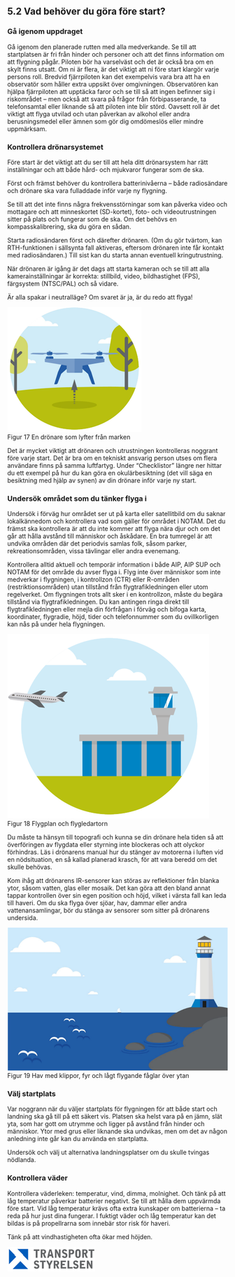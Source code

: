 ## 5.2 Vad behöver du göra före start?

### Gå igenom uppdraget

Gå igenom den planerade rutten med alla medverkande. Se till att startplatsen är fri från hinder och personer och att det finns information om att flygning pågår. Piloten bör ha varselväst och det är också bra om en skylt finns utsatt. Om ni är flera, är det viktigt att ni före start klargör varje persons roll. Bredvid fjärrpiloten kan det exempelvis vara bra att ha en observatör som håller extra uppsikt över omgivningen. Observatören kan hjälpa fjärrpiloten att upptäcka faror och se till så att ingen befinner sig i riskområdet – men också att svara på frågor från förbipasserande, ta telefonsamtal eller liknande så att piloten inte blir störd. Oavsett roll är det viktigt att flyga utvilad och utan påverkan av alkohol eller andra berusningsmedel eller ämnen som gör dig omdömeslös eller mindre uppmärksam.

### Kontrollera drönarsystemet

Före start är det viktigt att du ser till att hela ditt drönarsystem har rätt inställningar och att både hård- och mjukvaror fungerar som de ska.

Först och främst behöver du kontrollera batterinivåerna – både radiosändare och drönare ska vara fulladdade inför varje ny flygning.

Se till att det inte finns några frekvensstörningar som kan påverka video och mottagare och att minneskortet (SD-kortet), foto- och videoutrustningen sitter på plats och fungerar som de ska. Om det behövs en kompasskalibrering, ska du göra en sådan.

Starta radiosändaren först och därefter drönaren. (Om du gör tvärtom, kan RTH-funktionen i sällsynta fall aktiveras, eftersom drönaren inte får kontakt med radiosändaren.) Till sist kan du starta annan eventuell kringutrustning.

När drönaren är igång är det dags att starta kameran och se till att alla kamerainställningar är korrekta: stillbild, video, bildhastighet (FPS), färgsystem (NTSC/PAL) och så vidare.

Är alla spakar i neutralläge? Om svaret är ja, är du redo att flyga!

![Figur 17 En drönare som lyfter från marken](./A1A3_SE-sv/Figur_017.png)  
Figur 17 En drönare som lyfter från marken

Det är mycket viktigt att drönaren och utrustningen kontrolleras noggrant före varje start. Det är bra om en tekniskt ansvarig person utses om flera användare finns på samma luftfartyg. Under “Checklistor” längre ner hittar du ett exempel på hur du kan göra en okulärbesiktning (det vill säga en besiktning med hjälp av synen) av din drönare inför varje ny start.

### Undersök området som du tänker flyga i

Undersök i förväg hur området ser ut på karta eller satellitbild om du saknar lokalkännedom och kontrollera vad som gäller för området i NOTAM. Det du främst ska kontrollera är att du inte kommer att flyga nära djur och om det går att hålla avstånd till människor och åskådare. En bra tumregel är att undvika områden där det periodvis samlas folk, såsom parker, rekreationsområden, vissa tävlingar eller andra evenemang.

Kontrollera alltid aktuell och temporär information i både AIP, AIP SUP och NOTAM för det område du avser flyga i. Flyg inte över människor som inte medverkar i flygningen, i kontrollzon (CTR) eller R-områden (restriktionsområden) utan tillstånd från flygtrafikledningen eller utom regelverket. Om flygningen trots allt sker i en kontrollzon, måste du begära tillstånd via flygtrafikledningen. Du kan antingen ringa direkt till flygtrafikledningen eller mejla din förfrågan i förväg och bifoga karta, koordinater, flygradie, höjd, tider och telefonnummer som du ovillkorligen kan nås på under hela flygningen. 

![Figur 18 Flygplan och flygledartorn](./A1A3_SE-sv/Figur_018.png)  
Figur 18 Flygplan och flygledartorn

Du måste ta hänsyn till topografi och kunna se din drönare hela tiden så att överföringen av flygdata eller styrning inte blockeras och att olyckor förhindras. Läs i drönarens manual hur du stänger av motorerna i luften vid en nödsituation, en så kallad planerad krasch, för att vara beredd om det skulle behövas.

Kom ihåg att drönarens IR-sensorer kan störas av reflektioner från blanka ytor, såsom vatten, glas eller mosaik. Det kan göra att den bland annat tappar kontrollen över sin egen position och höjd, vilket i värsta fall kan leda till haveri. Om du ska flyga över sjöar, hav, dammar eller andra vattenansamlingar, bör du stänga av sensorer som sitter på drönarens undersida.

![Figur 19 Hav med klippor, fyr och lågt flygande fåglar över ytan](./A1A3_SE-sv/Figur_019.png)  
Figur 19 Hav med klippor, fyr och lågt flygande fåglar över ytan

### Välj startplats

Var noggrann när du väljer startplats för flygningen för att både start och landning ska gå till på ett säkert vis. Platsen ska helst vara på en jämn, slät yta, som har gott om utrymme och ligger på avstånd från hinder och människor. Ytor med grus eller liknande ska undvikas, men om det av någon anledning inte går kan du använda en startplatta.

Undersök och välj ut alternativa landningsplatser om du skulle tvingas nödlanda.

### Kontrollera väder

Kontrollera väderleken: temperatur, vind, dimma, molnighet. Och tänk på att låg temperatur påverkar batterier negativt. Se till att hålla dem uppvärmda före start. Vid låg temperatur krävs ofta extra kunskaper om batterierna – ta reda på hur just dina fungerar. I fuktigt väder och låg temperatur kan det bildas is på propellrarna som innebär stor risk för haveri.

Tänk på att vindhastigheten ofta ökar med höjden.

![Transport Styrelsen](./images/Logga.png)  
